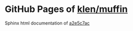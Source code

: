 GitHub Pages of [klen/muffin](https://github.com/klen/muffin.git)
===
Sphinx html documentation of [a2e5c7ac](https://github.com/klen/muffin/tree/a2e5c7acda44987ed23dcf47d8d4d8e27bb623c7)
